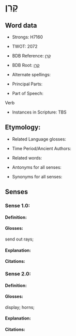 # קָרַן

<!-- Status: S2="NeedsEdits" -->
<!-- Lexica used for edits:   -->

## Word data

* Strongs: H7160

* TWOT: 2072

* BDB Reference: [קָרַן](rc://en/bdb/dict/s.dg.ac)

* BDB Root: [קרן](rc://en/bdb/dict/s.dg.aa)

* Alternate spellings:

* Principal Parts:

* Part of Speech:

Verb

* Instances in Scripture: TBS

## Etymology:

* Related Language glosses:

* Time Period/Ancient Authors:

* Related words:

* Antonyms for all senses:

* Synonyms for all senses:

## Senses

### Sense 1.0:

#### Definition:

#### Glosses:

send out rays; 

#### Explanation:

#### Citations:



### Sense 2.0:

#### Definition:

#### Glosses:

display; horns; 

#### Explanation:

#### Citations:



